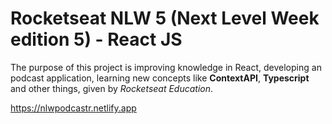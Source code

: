# Rocketseat NLW 5 (Next Level Week edition 5) - React JS

The purpose of this project is improving knowledge in React, developing an podcast application, learning new concepts like **ContextAPI**, **Typescript** and other things, given by _Rocketseat Education_. 

https://nlwpodcastr.netlify.app
